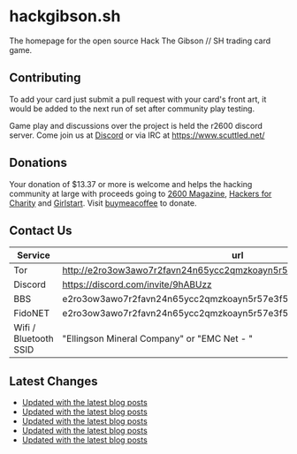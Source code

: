 # hackgibson.sh
The homepage for the open source Hack The Gibson // SH trading card game.


## Contributing

To add your card just submit a pull request with your card's front art, it would be added to the next run of set after community play testing.

Game play and discussions over the project is held the r2600 discord server. Come join us at [Discord](https://discord.com/invite/9hABUzz) or via IRC at https://www.scuttled.net/


## Donations

Your donation of $13.37 or more is welcome and helps the hacking community at large with proceeds going to [2600 Magazine](https://2600.com/), [Hackers for Charity](https://hackersforcharity.org) and [Girlstart](https://girlstart.org).  Visit [buymeacoffee](https://www.buymeacoffee.com/hackgibson.sh) to donate.


## Contact Us

Service | url
-|-
Tor | http://e2ro3ow3awo7r2favn24n65ycc2qmzkoayn5r57e3f56nvjwdcgg32ad.onion
Discord | https://discord.com/invite/9hABUzz
BBS | e2ro3ow3awo7r2favn24n65ycc2qmzkoayn5r57e3f56nvjwdcgg32ad.onion:23
FidoNET | e2ro3ow3awo7r2favn24n65ycc2qmzkoayn5r57e3f56nvjwdcgg32ad.onion:24554
Wifi / Bluetooth SSID | "Ellingson Mineral Company" or "EMC Net - <fidonet address>"

## Latest Changes
<!-- BLOG-POST-LIST:START -->
- [Updated with the latest blog posts](https://github.com/DFW2600/hackgibson.sh/commit/65e3e57885c5744193ea5849059f4ae7c1148d73)
- [Updated with the latest blog posts](https://github.com/DFW2600/hackgibson.sh/commit/4fb20918951573a49fb9ca5d4e3f77e9a1569129)
- [Updated with the latest blog posts](https://github.com/DFW2600/hackgibson.sh/commit/0b48071dfb8614bc0c52460f36efbc1e22fae547)
- [Updated with the latest blog posts](https://github.com/DFW2600/hackgibson.sh/commit/ad09743c8dea1ccce58d2cd6ceaf687f20c1a98d)
- [Updated with the latest blog posts](https://github.com/DFW2600/hackgibson.sh/commit/764fc095d30084373bac069ebe8a33c55213e35e)
<!-- BLOG-POST-LIST:END -->
